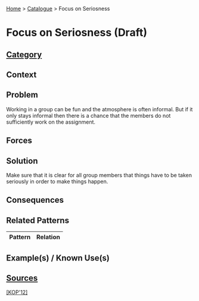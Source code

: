 [Home](../README.md) > [Catalogue](../Patterns_catalogue.md) > Focus on Seriosness

# Focus on Seriosness (Draft)

## [Category](categories/categories.md)

## Context

## Problem

Working in a group can be fun and the atmosphere is often informal. But if it only stays informal then there is a chance that the members do not sufficiently work on the assignment.

## Forces

## Solution

Make sure that it is clear for all group members that things have to be taken seriously in order to make things happen.

## Consequences

## Related Patterns

|Pattern|Relation|
|--|--|
 
## Example(s) / Known Use(s)

## [Sources](../References.md)

[[KOP'12]](publications/kop12/kop12.md)
